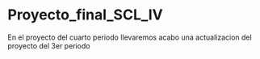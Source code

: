 # Proyecto_final_SCL_IV
 En el proyecto del cuarto periodo llevaremos acabo una actualizacion del proyecto del 3er periodo
